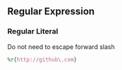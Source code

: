## Regular Expression

### Regular Literal

Do not need to escape forward slash

```ruby
%r{http://github\.com}
```
